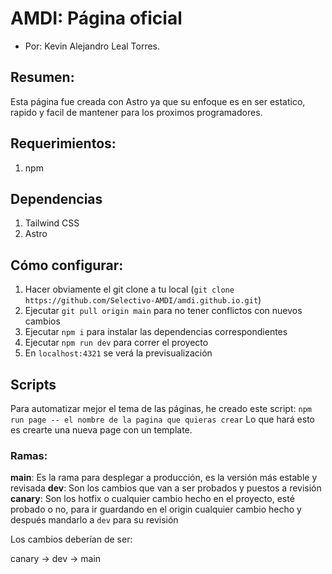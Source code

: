 # AMDI: Página oficial

- Por: Kevin Alejandro Leal Torres.


## Resumen:

Esta página fue creada con Astro ya que su enfoque es en ser estatico, rapido y facil de mantener para los proximos programadores. 

## Requerimientos:

1. npm

## Dependencias

1. Tailwind CSS
2. Astro

## Cómo configurar:

1. Hacer obviamente el git clone a tu local (```git clone https://github.com/Selectivo-AMDI/amdi.github.io.git```)
2. Ejecutar ```git pull origin main``` para no tener conflictos con nuevos cambios
3. Ejecutar ```npm i``` para instalar las dependencias correspondientes
4. Ejecutar ```npm run dev``` para correr el proyecto
5. En ```localhost:4321``` se verá la previsualización

## Scripts

Para automatizar mejor el tema de las páginas, he creado este script:
```npm run page -- el nombre de la pagina que quieras crear```
Lo que hará esto es crearte una nueva page con un template.

### Ramas:

**main**: Es la rama para desplegar a producción, es la versión más estable y revisada
**dev**: Son los cambios que van a ser probados y puestos a revisión
**canary**: Son los hotfix o cualquier cambio hecho en el proyecto, esté probado o no, para ir guardando en el origin cualquier cambio hecho y después mandarlo a ```dev``` para su revisión

Los cambios deberían de ser: 

canary -> dev -> main